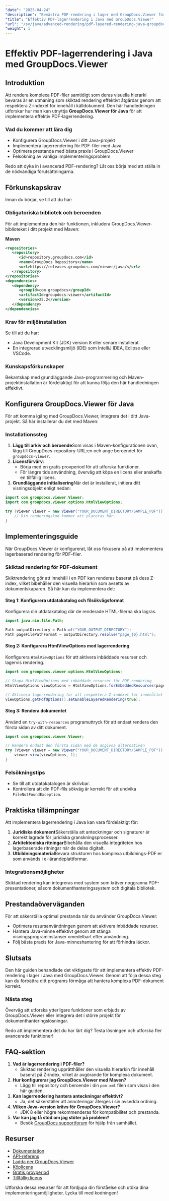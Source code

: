 ```yaml
---
"date": "2025-04-24"
"description": "Bemästra PDF-rendering i lager med GroupDocs.Viewer för Java för att upprätthålla visuell hierarki och Z-index. Lär dig installation, implementering och bästa praxis."
"title": "Effektiv PDF-lagerrendering i Java med GroupDocs.Viewer"
"url": "/sv/java/advanced-rendering/pdf-layered-rendering-java-groupdocs-viewer/"
"weight": 1
---
```


# Effektiv PDF-lagerrendering i Java med GroupDocs.Viewer

## Introduktion

Att rendera komplexa PDF-filer samtidigt som deras visuella hierarki bevaras är en utmaning som skiktad rendering effektivt åtgärdar genom att respektera Z-indexet för innehåll i källdokument. Den här handledningen utforskar hur man kan utnyttja **GroupDocs.Viewer för Java** för att implementera effektiv PDF-lagerrendering.

### Vad du kommer att lära dig

- Konfigurera GroupDocs.Viewer i ditt Java-projekt
- Implementera lagerrendering för PDF-filer med Java
- Optimera prestanda med bästa praxis i GroupDocs.Viewer
- Felsökning av vanliga implementeringsproblem

Redo att dyka in i avancerad PDF-rendering? Låt oss börja med att ställa in de nödvändiga förutsättningarna.

## Förkunskapskrav

Innan du börjar, se till att du har:

### Obligatoriska bibliotek och beroenden

För att implementera den här funktionen, inkludera GroupDocs.Viewer-biblioteket i ditt projekt med Maven:

**Maven**
```xml
<repositories>
   <repository>
      <id>repository.groupdocs.com</id>
      <name>GroupDocs Repository</name>
      <url>https://releases.groupdocs.com/viewer/java/</url>
   </repository>
</repositories>
<dependencies>
   <dependency>
      <groupId>com.groupdocs</groupId>
      <artifactId>groupdocs-viewer</artifactId>
      <version>25.2</version>
   </dependency>
</dependencies>
```

### Krav för miljöinstallation

Se till att du har:
- Java Development Kit (JDK) version 8 eller senare installerat.
- En integrerad utvecklingsmiljö (IDE) som IntelliJ IDEA, Eclipse eller VSCode.

### Kunskapsförkunskaper

Bekantskap med grundläggande Java-programmering och Maven-projektinstallation är fördelaktigt för att kunna följa den här handledningen effektivt.

## Konfigurera GroupDocs.Viewer för Java

För att komma igång med GroupDocs.Viewer, integrera det i ditt Java-projekt. Så här installerar du det med Maven:

### Installationssteg

1. **Lägg till arkiv och beroende**Som visas i Maven-konfigurationen ovan, lägg till GroupDocs-repository-URL:en och ange beroendet för `groupdocs-viewer`.
2. **Licensförvärv**:
   - Börja med en gratis provperiod för att utforska funktioner.
   - För längre tids användning, överväg att köpa en licens eller anskaffa en tillfällig licens.
3. **Grundläggande initialisering**När det är installerat, initiera ditt visningsobjekt enligt nedan:

```java
import com.groupdocs.viewer.Viewer;
import com.groupdocs.viewer.options.HtmlViewOptions;

try (Viewer viewer = new Viewer("YOUR_DOCUMENT_DIRECTORY/SAMPLE_PDF")) {
    // Din renderingskod kommer att placeras här.
}
```

## Implementeringsguide

När GroupDocs.Viewer är konfigurerat, låt oss fokusera på att implementera lagerbaserad rendering för PDF-filer.

### Skiktad rendering för PDF-dokument

Skiktrendering gör att innehåll i en PDF kan renderas baserat på dess Z-index, vilket bibehåller den visuella hierarkin som avsetts av dokumentskaparen. Så här kan du implementera det:

#### Steg 1: Konfigurera utdatakatalog och filsökvägsformat

Konfigurera din utdatakatalog där de renderade HTML-filerna ska lagras.

```java
import java.nio.file.Path;

Path outputDirectory = Path.of("YOUR_OUTPUT_DIRECTORY");
Path pageFilePathFormat = outputDirectory.resolve("page_{0}.html");
```

#### Steg 2: Konfigurera HtmlViewOptions med lagerrendering

Konfigurera `HtmlViewOptions` för att aktivera inbäddade resurser och lagervis rendering.

```java
import com.groupdocs.viewer.options.HtmlViewOptions;

// Skapa HtmlViewOptions med inbäddade resurser för PDF-rendering
HtmlViewOptions viewOptions = HtmlViewOptions.forEmbeddedResources(pageFilePathFormat);

// Aktivera lagerrendering för att respektera Z-indexet för innehållet i käll-PDF-filen
viewOptions.getPdfOptions().setEnableLayeredRendering(true);
```

#### Steg 3: Rendera dokumentet

Använd en `try-with-resources` programuttryck för att endast rendera den första sidan av ditt dokument.

```java
import com.groupdocs.viewer.Viewer;

// Rendera endast den första sidan med de angivna alternativen
try (Viewer viewer = new Viewer("YOUR_DOCUMENT_DIRECTORY/SAMPLE_PDF")) {
    viewer.view(viewOptions, 1);
}
```

### Felsökningstips

- Se till att utdatakatalogen är skrivbar.
- Kontrollera att din PDF-fils sökväg är korrekt för att undvika `FileNotFoundException`.

## Praktiska tillämpningar

Att implementera lagerrendering i Java kan vara fördelaktigt för:

1. **Juridiska dokument**Säkerställa att anteckningar och signaturer är korrekt lagrade för juridiska granskningsprocesser.
2. **Arkitektoniska ritningar**Bibehålla den visuella integriteten hos lagerbaserade ritningar när de delas digitalt.
3. **Utbildningsmaterial**Bevara strukturen hos komplexa utbildnings-PDF:er som används i e-lärandeplattformar.

### Integrationsmöjligheter

Skiktad rendering kan integreras med system som kräver noggranna PDF-presentationer, såsom dokumenthanteringssystem och digitala bibliotek.

## Prestandaöverväganden

För att säkerställa optimal prestanda när du använder GroupDocs.Viewer:
- Optimera resursanvändningen genom att aktivera inbäddade resurser.
- Hantera Java-minne effektivt genom att stänga visningsprograminstanser omedelbart efter användning.
- Följ bästa praxis för Java-minneshantering för att förhindra läckor.

## Slutsats

Den här guiden behandlade det viktigaste för att implementera effektiv PDF-rendering i lager i Java med GroupDocs.Viewer. Genom att följa dessa steg kan du förbättra ditt programs förmåga att hantera komplexa PDF-dokument korrekt.

### Nästa steg

Överväg att utforska ytterligare funktioner som erbjuds av GroupDocs.Viewer eller integrera det i större projekt för dokumenthanteringslösningar.

Redo att implementera det du har lärt dig? Testa lösningen och utforska fler avancerade funktioner!

## FAQ-sektion

1. **Vad är lagerrendering i PDF-filer?**
   - Skiktad rendering upprätthåller den visuella hierarkin för innehåll baserat på Z-index, vilket är avgörande för komplexa dokument.
2. **Hur konfigurerar jag GroupDocs.Viewer med Maven?**
   - Lägg till repository och beroende i din `pom.xml` filen som visas i den här guiden.
3. **Kan lagerrendering hantera anteckningar effektivt?**
   - Ja, det säkerställer att annoteringar återges i sin avsedda ordning.
4. **Vilken Java-version krävs för GroupDocs.Viewer?**
   - JDK 8 eller högre rekommenderas för kompatibilitet och prestanda.
5. **Var kan jag få stöd om jag stöter på problem?**
   - Besök [GroupDocs supportforum](https://forum.groupdocs.com/c/viewer/9) för hjälp från samhället.

## Resurser

- [Dokumentation](https://docs.groupdocs.com/viewer/java/)
- [API-referens](https://reference.groupdocs.com/viewer/java/)
- [Ladda ner GroupDocs.Viewer](https://releases.groupdocs.com/viewer/java/)
- [Köplicens](https://purchase.groupdocs.com/buy)
- [Gratis provperiod](https://releases.groupdocs.com/viewer/java/)
- [Tillfällig licens](https://purchase.groupdocs.com/temporary-license/)

Utforska dessa resurser för att fördjupa din förståelse och utöka dina implementeringsmöjligheter. Lycka till med kodningen!